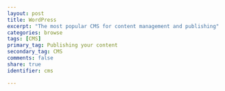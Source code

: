 ```yaml
---
layout: post
title: WordPress
excerpt: "The most popular CMS for content management and publishing"
categories: browse
tags: [CMS]
primary_tag: Publishing your content
secondary_tag: CMS
comments: false
share: true
identifier: cms

---
```

